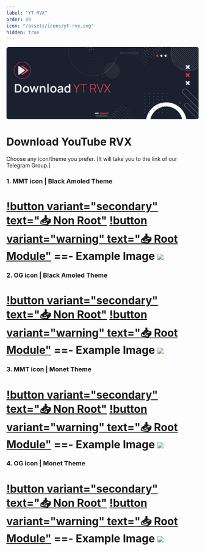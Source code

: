 ```yaml
---
label: "YT RVX"
order: 99
icon: "/assets/icons/yt-rvx.svg"
hidden: true
---
```


![](../assets/cover/download-yt-rvx-cover.png)

# Download YouTube RVX

Choose any icon/theme you prefer. [It will take you to the link of our Telegram Group.]

### 1. MMT icon | Black Amoled Theme
[!button variant="secondary" text="📥 Non Root"](https://t.me/ReVancedBuildMMT/131213) [!button variant="warning" text="📥 Root Module"](https://github.com/kazimmt/RVX-MMT-module/releases/download/19-08/RVX-BLACK-MMT.zip)
==- Example Image
![](https://raw.githubusercontent.com/kazimmt/RVX-Features/website/assets/icon-difference/mmt-black.jpg)
===

### 2. OG icon | Black Amoled Theme
[!button variant="secondary" text="📥 Non Root"](https://t.me/ReVancedBuildMMT/131217) [!button variant="warning" text="📥 Root Module"](https://github.com/kazimmt/RVX-MMT-module/releases/download/19-08/RVX-BLACK-OG.zip)
==- Example Image
![](https://raw.githubusercontent.com/kazimmt/RVX-Features/website/assets/icon-difference/og-black.jpg)
===

### 3. MMT icon | Monet Theme
[!button variant="secondary" text="📥 Non Root"](https://t.me/ReVancedBuildMMT/131221) [!button variant="warning" text="📥 Root Module"](https://github.com/kazimmt/RVX-MMT-module/releases/download/19-08/RVX-MONET-MMT.zip)
==- Example Image
![](https://raw.githubusercontent.com/kazimmt/RVX-Features/website/assets/icon-difference/mmt-monet.jpg)
===

### 4. OG icon | Monet Theme
[!button variant="secondary" text="📥 Non Root"](https://t.me/ReVancedBuildMMT/131233) [!button variant="warning" text="📥 Root Module"](https://github.com/kazimmt/RVX-MMT-module/releases/download/19-08/RVX-MONET-OG.zip)
==- Example Image
![](https://raw.githubusercontent.com/kazimmt/RVX-Features/website/assets/icon-difference/og-monet.jpg)
===

